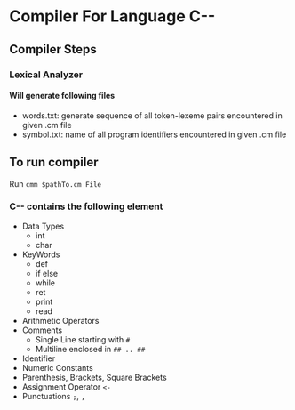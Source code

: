 # Compiler For Language C--
## Compiler Steps
### Lexical Analyzer

#### Will generate following files
- words.txt: generate sequence of all token-lexeme pairs encountered in given .cm file
- symbol.txt: name of all program identifiers encountered in given .cm file

## To run compiler 
Run `cmm $pathTo.cm File`

### C-- contains the following element
- Data Types
    - int
    - char
- KeyWords
    - def
    - if else
    - while
    - ret
    - print
    - read
- Arithmetic Operators
- Comments
    - Single Line starting with `#`
    - Multiline enclosed in `## .. ##`
- Identifier
- Numeric Constants
- Parenthesis, Brackets, Square Brackets
- Assignment Operator `<-`
- Punctuations `;`, `,`
